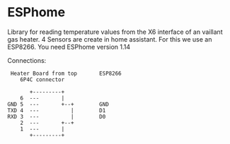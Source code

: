 # ESPhome

Library for reading temperature values from the X6 interface of an vaillant gas heater.
4 Sensors are create in home assistant.
For this we use an ESP8266.
You need ESPhome version 1.14

Connections: 
```
 Heater Board from top       ESP8266
    6P4C connector
    
       +---------+
    6  ---       |
GND 5  ---       +--+        GND
TXD 4  ---          |        D1
RXD 3  ---          |        D0
    2  ---       +--+
    1  ---       |
       +---------+
```
